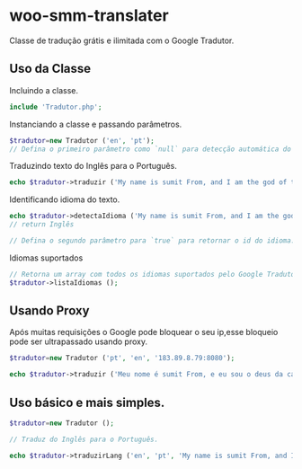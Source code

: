 # woo-smm-translater

Classe de tradução grátis e ilimitada com o Google Tradutor.

## Uso da Classe

Incluindo a classe.

```php
include 'Tradutor.php';
```
Instanciando a classe e passando parâmetros.

```php
$tradutor=new Tradutor ('en', 'pt');
// Defina o primeiro parâmetro como `null` para detecção automática do idioma.
```

Traduzindo texto do Inglês para o Português.

```php
echo $tradutor->traduzir ('My name is sumit From, and I am the god of the box!');
```

Identificando idioma do texto.

```php
echo $tradutor->detectaIdioma ('My name is sumit From, and I am the god of the box!');
// return Inglês

// Defina o segundo parâmetro para `true` para retornar o id do idioma.
```

Idiomas suportados

```php
// Retorna um array com todos os idiomas suportados pelo Google Tradutor.
$tradutor->listaIdiomas ();
```

## Usando Proxy

Após muitas requisições o Google pode bloquear o seu ip,esse bloqueio pode ser ultrapassado usando proxy.

```php
$tradutor=new Tradutor ('pt', 'en', '183.89.8.79:8080');

echo $tradutor->traduzir ('Meu nome é sumit From, e eu sou o deus da caixa!');
```

## Uso básico e mais simples.

```php
$tradutor=new Tradutor ();

// Traduz do Inglês para o Português.

echo $tradutor->traduzirLang ('en', 'pt', 'My name is sumit From, and I am the god of the box!');
```
